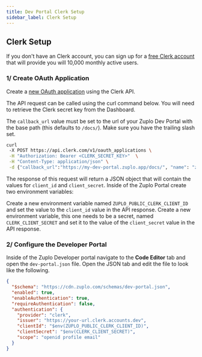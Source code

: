 ```yaml
---
title: Dev Portal Clerk Setup
sidebar_label: Clerk Setup
---
```


## Clerk Setup

If you don't have an Clerk account, you can sign up for a
[free Clerk account](https://clerk.com/) that will provide you will 10,000
monthly active users.

### 1/ Create OAuth Application

Create a
[new OAuth application](https://clerk.com/docs/advanced-usage/clerk-idp) using
the Clerk API.

The API request can be called using the curl command below. You will need to
retrieve the Clerk secret key from the Dashboard.

The `callback_url` value must be set to the url of your Zuplo Dev Portal with
the base path (this defaults to `/docs/`). Make sure you have the trailing slash
set.

```bash
curl
 -X POST https://api.clerk.com/v1/oauth_applications \
 -H "Authorization: Bearer <CLERK_SECRET_KEY>"  \
 -H "Content-Type: application/json" \
 -d {"callback_url":"https://my-dev-portal.zuplo.app/docs/", "name": "zuplo_dev_portal", "scopes": "profile email"}
```

The response of this request will return a JSON object that will contain the
values for `client_id` and `client_secret`. Inside of the Zuplo Portal create
two environment variables:

Create a new environment variable named `ZUPLO_PUBLIC_CLERK_CLIENT_ID` and set
the value to the `client_id` value in the API response. Create a new environment
variable, this one needs to be a secret, named `CLERK_CLIENT_SECRET` and set it
to the value of the `client_secret` value in the API response.

### 2/ Configure the Developer Portal

Inside of the Zuplo Developer portal navigate to the <CodeEditorTabIcon />
**Code Editor** tab and open the `dev-portal.json` file. Open the JSON tab and
edit the file to look like the following.

```json
{
  "$schema": "https://cdn.zuplo.com/schemas/dev-portal.json",
  "enabled": true,
  "enableAuthentication": true,
  "requireAuthentication": false,
  "authentication": {
    "provider": "clerk",
    "issuer": "https://your-url.clerk.accounts.dev",
    "clientId": "$env(ZUPLO_PUBLIC_CLERK_CLIENT_ID)",
    "clientSecret": "$env(CLERK_CLIENT_SECRET)",
    "scope": "openid profile email"
  }
}
```
